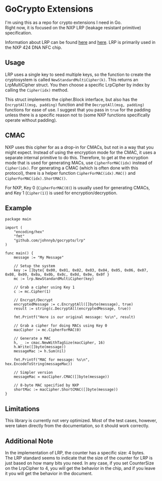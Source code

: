 # GoCrypto Extensions

I'm using this as a repo for crypto extensions I need in Go.  
Right now, it is focused on the NXP LRP (leakage resistant primitive) 
specification.

Information about LRP can be found [here](https://www.nxp.com/docs/en/application-note/AN12304.pdf) 
and [here](https://www.nxp.com/docs/en/supporting-information/LRP_SI.pdf).
LRP is primarily used in the NXP 424 DNA NFC chip.

## Usage

LRP uses a single key to seed multiple keys, so the function to create
the cryptosystem is called `NewStandardMultiCipher(k)`.  This returns
an LrpMultiCipher struct.  You then choose a specific LrpCipher by 
index by calling the `Cipher(idx)` method.

This struct implements the cipher.Block interface, but also has the
`EncryptAll(msg, padding)` function and the `DecryptAll(msg, padding)`
functions for ease of use.  I suggest that you pass in `true` for the
padding unless there is a specific reason not to (some NXP functions
specifically operate without padding).

## CMAC

NXP uses this cipher for as a drop-in for CMACs, but not in a way that 
you might expect.  Instead of using the encryption mode for the CMAC,
it uses a separate internal primitive to do this.  Therefore, to get at
the encryption mode that is used for generating MACs, 
use `CipherForMAC(idx)` instead of `Cipher(idx)`.  For generating a CMAC
(which is often done with this protocol), there is a helper function
`CipherForMAC(idx).MAC()` and `CipherForMAC(idx).ShortMAC()`.  

For NXP, Key 0 (`CipherForMAC(0)`) is usually used for generating CMACs, 
and Key 1 (`Cipher(1)`) is used for encryption/decryption.

## Example

```
package main

import (
	"encoding/hex"
	"fmt"
	"github.com/johnnyb/gocrypto/lrp"
)

func main() {
	message := "My Message"

	// Setup the system
	key := []byte{ 0x00, 0x01, 0x02, 0x03, 0x04, 0x05, 0x06, 0x07, 0x08, 0x09, 0x0a, 0x0b, 0x0c, 0x0d, 0x0e, 0x0f }
	mc := lrp.NewStandardMultiCipher(key)

	// Grab a cipher using Key 1
	c := mc.Cipher(1)

	// Encrypt/Decrypt
	encryptedMessage := c.EncryptAll([]byte(message), true)
	result := string(c.DecryptAll(encryptedMessage, true))

	fmt.Printf("Here is our original message: %s\n", result)

	// Grab a cipher for doing MACs using Key 0
	macCipher := mc.CipherForMAC(0)

	// Generate a MAC
	h, _ := cmac.NewWithTagSize(macCipher, 16)
	h.Write([]byte(message))
	messageMac := h.Sum(nil)

	fmt.Printf("MAC for message: %s\n", hex.EncodeToString(messageMac))

	// Simpler version
	messageMac = macCipher.CMAC([]byte(message))

	// 8-byte MAC specified by NXP
	shortMac := macCipher.ShortCMAC([]byte(message))
}
```

## Limitations

This library is currently not very optimized.  Most of the test cases, however, 
were taken directly from the documentation, so it should work correctly.

## Additional Note

In the implementation of LRP, the counter has a specific size: 4 bytes.  
The LRP standard seems to indicate that the size of the counter for LRP 
is just based on how many bits you need.  In any case, if you set
CounterSize on the LrpCipher to 4, you will get the behavior in the chip,
and if you leave it you will get the behavior in the document.
